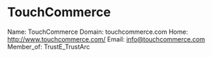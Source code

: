 
# TouchCommerce

Name: TouchCommerce
Domain: touchcommerce.com
Home: http://www.touchcommerce.com/
Email: info@touchcommerce.com
Member_of: TrustE_TrustArc
